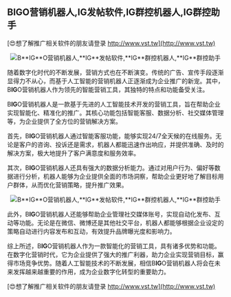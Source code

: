 ## **B**IG**O营销机器人,**IG**发帖软件,**IG**群控机器人,**IG**群控助手**

[😍想了解推广相关软件的朋友请登录 http://www.vst.tw](http://www.vst.tw)

 <center><img src="https://vst.tw/MP4/tuiguang/png/8.png" alt="B**IG**O营销机器人,**IG**发帖软件,**IG**群控机器人,**IG**群控助手"></center>

随着数字化时代的不断发展，营销方式也在不断演变。传统的广告、宣传手段逐渐显得力不从心，而基于人工智能的营销机器人正逐渐成为企业推广的新宠。其中，B**IG**O营销机器人作为领先的智能营销工具，其独特的特点和功能备受关注。

B**IG**O营销机器人是一款基于先进的人工智能技术开发的营销工具，旨在帮助企业实现智能化、精准化的推广。其核心功能包括智能客服、数据分析、社交媒体管理等，为企业提供了全方位的营销解决方案。

首先，B**IG**O营销机器人通过智能客服功能，能够实现24/7全天候的在线服务。无论是客户的咨询、投诉还是需求，机器人都能迅速作出响应，并提供准确、及时的解决方案，极大地提升了客户满意度和服务效率。

其次，B**IG**O营销机器人还具有强大的数据分析能力。通过对用户行为、偏好等数据进行分析，机器人能够为企业提供全面的市场洞察，帮助企业更好地了解目标用户群体，从而优化营销策略，提升推广效果。

 <center><img src="https://vst.tw/MP4/tuiguang/png/3.png" alt="B**IG**O营销机器人,**IG**发帖软件,**IG**群控机器人,**IG**群控助手"></center>

此外，B**IG**O营销机器人还能够帮助企业管理社交媒体账号，实现自动化发布、互动等功能。无论是在微信、微博还是其他社交平台，机器人都能够根据企业设定的策略自动进行内容发布和互动，有效提升品牌曝光度和影响力。

综上所述，B**IG**O营销机器人作为一款智能化的营销工具，具有诸多优势和功能。在数字化营销时代，它为企业提供了强大的推广利器，助力企业实现营销目标，赢得市场竞争优势。随着人工智能技术的不断发展，相信B**IG**O营销机器人将会在未来发挥越来越重要的作用，成为企业数字化转型的重要助力。

[😍想了解推广相关软件的朋友请登录 http://www.vst.tw](http://www.vst.tw)



